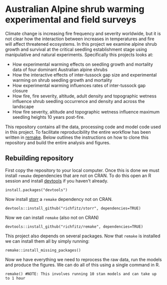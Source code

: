 # Australian Alpine shrub warming experimental and field surveys
Climate change is increasing fire frequency and severity worldwide, but it is not clear how the interaction between increases in temperatures and fire will affect threatened ecosystems. In this project we examine alpine shrub growth and survival at the critical seedling establishment stage using manipulative and natural experiments.
Specifically this projects looks at:
* How experimental warming effects on seedling growth and mortality data of four dominant Australian alpine shrubs
* How the interactive effects of inter-tussock gap size and experimental warming on shrub seedling growth and mortality
* How experimental warming influences rates of inter-tussock gap closure
* How fire, fire severity, altitude, adult density and topographic wetness influence shrub seedling occurrence and density and across the landscape
* How fire severity, altitude and topographic wetness influence maximum seedling heights 10 years post-fire.

This repository contains all the data, processing code and model code used in this project. To facilitate reproducibility the entire workflow has been written in [remake](https://github.com/richfitz/remake). Below outlines the instructions on how to clone this repository and build the entire analysis and figures.

## Rebuilding repository
First copy the repository to your local computer.
Once this is done we must install `remake` dependencies that are not on CRAN.
To do this open an R session and install [devtools](https://github.com/hadley/devtools) if you haven't already.
```
install.packages("devtools")
```
Now install [storr](https://github.com/richfitz/storr) a `remake` dependency not on CRAN.
```
devtools::install_github("richfitz/storr", dependencies=TRUE)
```
Now we can install `remake` (also not on CRAN)
```
devtools::install_github("richfitz/remake", dependencies=TRUE)
```

This project also depends on several packages. Now that `remake` is installed we can install them all by simply running:

```
remake::install_missing_packages()
```
Now we have everything we need to reprocess the raw data, run the models and produce the figures. We can do all of this using a single command in R.

```
remake() #NOTE: This involves running 10 stan models and can take up to 1 hour
```
